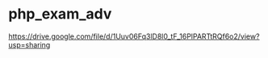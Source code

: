 # php_exam_adv






https://drive.google.com/file/d/1Uuv06Fq3lD8l0_tF_16PlPARTtRQf6o2/view?usp=sharing
